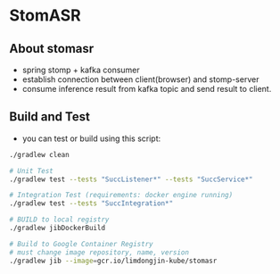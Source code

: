 # StomASR

## About stomasr
- spring stomp + kafka consumer
- establish connection between client(browser) and stomp-server
- consume inference result from kafka topic and send result to client.

## Build and Test

- you can test or build using this script:
```bash
./gradlew clean

# Unit Test
./gradlew test --tests "SuccListener*" --tests "SuccService*"

# Integration Test (requirements: docker engine running)
./gradlew test --tests "SuccIntegration*"

# BUILD to local registry
./gradlew jibDockerBuild

# Build to Google Container Registry
# must change image repository, name, version
./gradlew jib --image=gcr.io/limdongjin-kube/stomasr
```

